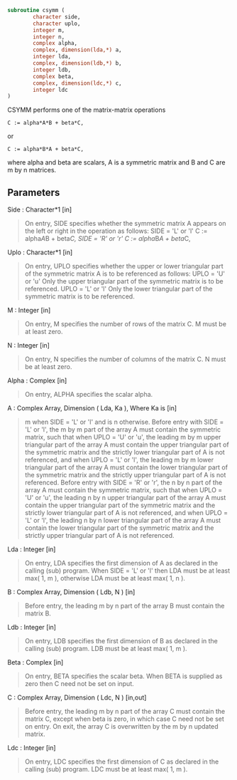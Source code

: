 ```fortran
subroutine csymm (
		character side,
		character uplo,
		integer m,
		integer n,
		complex alpha,
		complex, dimension(lda,*) a,
		integer lda,
		complex, dimension(ldb,*) b,
		integer ldb,
		complex beta,
		complex, dimension(ldc,*) c,
		integer ldc
)
```

 CSYMM  performs one of the matrix-matrix operations

    C := alpha*A*B + beta*C,

 or

    C := alpha*B*A + beta*C,

 where  alpha and beta are scalars, A is a symmetric matrix and  B and
 C are m by n matrices.

## Parameters
Side : Character*1 [in]
> On entry,  SIDE  specifies whether  the  symmetric matrix  A
> appears on the  left or right  in the  operation as follows:
> SIDE = 'L' or 'l'   C := alpha*A*B + beta*C,
> SIDE = 'R' or 'r'   C := alpha*B*A + beta*C,

Uplo : Character*1 [in]
> On  entry,   UPLO  specifies  whether  the  upper  or  lower
> triangular  part  of  the  symmetric  matrix   A  is  to  be
> referenced as follows:
> UPLO = 'U' or 'u'   Only the upper triangular part of the
> symmetric matrix is to be referenced.
> UPLO = 'L' or 'l'   Only the lower triangular part of the
> symmetric matrix is to be referenced.

M : Integer [in]
> On entry,  M  specifies the number of rows of the matrix  C.
> M  must be at least zero.

N : Integer [in]
> On entry, N specifies the number of columns of the matrix C.
> N  must be at least zero.

Alpha : Complex [in]
> On entry, ALPHA specifies the scalar alpha.

A : Complex Array, Dimension ( Lda, Ka ), Where Ka is [in]
> m  when  SIDE = 'L' or 'l'  and is n  otherwise.
> Before entry  with  SIDE = 'L' or 'l',  the  m by m  part of
> the array  A  must contain the  symmetric matrix,  such that
> when  UPLO = 'U' or 'u', the leading m by m upper triangular
> part of the array  A  must contain the upper triangular part
> of the  symmetric matrix and the  strictly  lower triangular
> part of  A  is not referenced,  and when  UPLO = 'L' or 'l',
> the leading  m by m  lower triangular part  of the  array  A
> must  contain  the  lower triangular part  of the  symmetric
> matrix and the  strictly upper triangular part of  A  is not
> referenced.
> Before entry  with  SIDE = 'R' or 'r',  the  n by n  part of
> the array  A  must contain the  symmetric matrix,  such that
> when  UPLO = 'U' or 'u', the leading n by n upper triangular
> part of the array  A  must contain the upper triangular part
> of the  symmetric matrix and the  strictly  lower triangular
> part of  A  is not referenced,  and when  UPLO = 'L' or 'l',
> the leading  n by n  lower triangular part  of the  array  A
> must  contain  the  lower triangular part  of the  symmetric
> matrix and the  strictly upper triangular part of  A  is not
> referenced.

Lda : Integer [in]
> On entry, LDA specifies the first dimension of A as declared
> in the  calling (sub) program. When  SIDE = 'L' or 'l'  then
> LDA must be at least  max( 1, m ), otherwise  LDA must be at
> least max( 1, n ).

B : Complex Array, Dimension ( Ldb, N ) [in]
> Before entry, the leading  m by n part of the array  B  must
> contain the matrix B.

Ldb : Integer [in]
> On entry, LDB specifies the first dimension of B as declared
> in  the  calling  (sub)  program.   LDB  must  be  at  least
> max( 1, m ).

Beta : Complex [in]
> On entry,  BETA  specifies the scalar  beta.  When  BETA  is
> supplied as zero then C need not be set on input.

C : Complex Array, Dimension ( Ldc, N ) [in,out]
> Before entry, the leading  m by n  part of the array  C must
> contain the matrix  C,  except when  beta  is zero, in which
> case C need not be set on entry.
> On exit, the array  C  is overwritten by the  m by n updated
> matrix.

Ldc : Integer [in]
> On entry, LDC specifies the first dimension of C as declared
> in  the  calling  (sub)  program.   LDC  must  be  at  least
> max( 1, m ).

